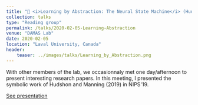 ```yaml
---
title: "🤔 <i>Learning by Abstraction: The Neural State Machine</i> (Hudshon and Manning, 2019)"
collection: talks
type: "Reading group"
permalink: /talks/2020-02-05-Learning-Abstraction
venue: "DAMAS Lab"
date: 2020-02-05
location: "Laval University, Canada"
header:
    teaser: ../images/talks/Learning_by_Abstraction.png
---
```

With other members of the lab, we occasionnaly met one day/afternoon to present interesting research papers. In this meeting, I presented the symbolic work of Hudshon and Manning (2019) in NIPS'19.

[See presentation](https://drive.google.com/file/d/1UXZFfPtDF8XnwQmVFesipY2mHIQjhGne/view?usp=sharing)

